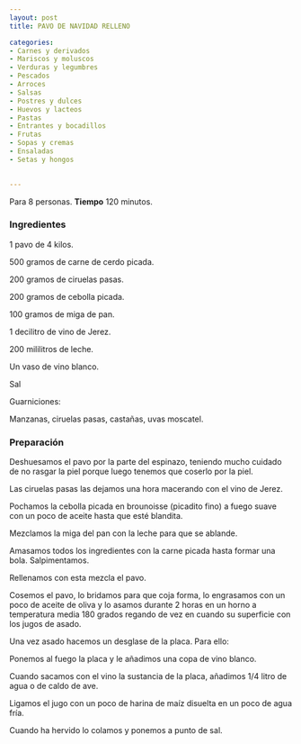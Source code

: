 ```yaml
---
layout: post
title: PAVO DE NAVIDAD RELLENO

categories:
- Carnes y derivados
- Mariscos y moluscos
- Verduras y legumbres
- Pescados
- Arroces
- Salsas
- Postres y dulces
- Huevos y lacteos
- Pastas
- Entrantes y bocadillos
- Frutas
- Sopas y cremas
- Ensaladas
- Setas y hongos
 

---
```

Para 8 personas.
<b>Tiempo</b> 120 minutos.

<h3>Ingredientes</h3>

1 pavo de 4 kilos.

500 gramos de carne de cerdo picada.

200 gramos de ciruelas pasas.

200 gramos de cebolla picada.

100 gramos de miga de pan.

1 decilitro de vino de Jerez.

200 mililitros de leche.

Un vaso de vino blanco.

Sal

Guarniciones:

Manzanas, ciruelas pasas, castañas, uvas moscatel.

<h3>Preparación</h3>

Deshuesamos el pavo por la parte del espinazo, teniendo mucho cuidado de no rasgar la piel porque luego tenemos que coserlo por la piel.

Las ciruelas pasas las dejamos una hora macerando con el vino de Jerez.

Pochamos la cebolla picada en brounoisse (picadito fino) a fuego suave con un poco de aceite hasta que esté blandita.

Mezclamos la miga del pan con la leche para que se ablande.

Amasamos todos los ingredientes con la carne picada hasta formar una bola. Salpimentamos.

Rellenamos con esta mezcla el pavo.

Cosemos el pavo, lo bridamos para que coja forma, lo engrasamos con un poco de aceite de oliva y lo asamos durante 2 horas en un horno a temperatura media 180 grados regando de vez en cuando su superficie con los jugos de asado.

Una vez asado hacemos un desglase de la placa. Para ello:

Ponemos al fuego la placa y le añadimos una copa de vino blanco.

Cuando sacamos con el vino la sustancia de la placa, añadimos 1/4 litro de agua o de caldo de ave.

Ligamos el jugo con un poco de harina de maíz disuelta en un poco de agua fría.

Cuando ha hervido lo colamos y ponemos a punto de sal.

